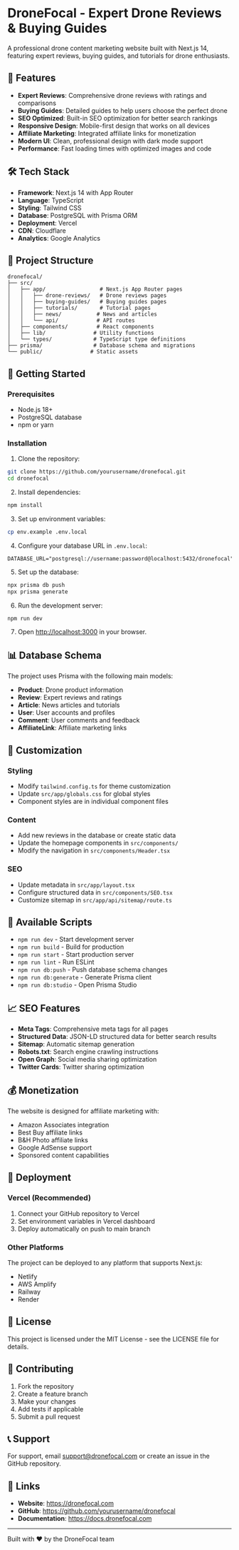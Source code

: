 # DroneFocal - Expert Drone Reviews & Buying Guides

A professional drone content marketing website built with Next.js 14, featuring expert reviews, buying guides, and tutorials for drone enthusiasts.

## 🚀 Features

- **Expert Reviews**: Comprehensive drone reviews with ratings and comparisons
- **Buying Guides**: Detailed guides to help users choose the perfect drone
- **SEO Optimized**: Built-in SEO optimization for better search rankings
- **Responsive Design**: Mobile-first design that works on all devices
- **Affiliate Marketing**: Integrated affiliate links for monetization
- **Modern UI**: Clean, professional design with dark mode support
- **Performance**: Fast loading times with optimized images and code

## 🛠️ Tech Stack

- **Framework**: Next.js 14 with App Router
- **Language**: TypeScript
- **Styling**: Tailwind CSS
- **Database**: PostgreSQL with Prisma ORM
- **Deployment**: Vercel
- **CDN**: Cloudflare
- **Analytics**: Google Analytics

## 📁 Project Structure

```
dronefocal/
├── src/
│   ├── app/                 # Next.js App Router pages
│   │   ├── drone-reviews/   # Drone reviews pages
│   │   ├── buying-guides/   # Buying guides pages
│   │   ├── tutorials/       # Tutorial pages
│   │   ├── news/           # News and articles
│   │   └── api/            # API routes
│   ├── components/         # React components
│   ├── lib/               # Utility functions
│   └── types/             # TypeScript type definitions
├── prisma/                # Database schema and migrations
└── public/               # Static assets
```

## 🚀 Getting Started

### Prerequisites

- Node.js 18+ 
- PostgreSQL database
- npm or yarn

### Installation

1. Clone the repository:
```bash
git clone https://github.com/yourusername/dronefocal.git
cd dronefocal
```

2. Install dependencies:
```bash
npm install
```

3. Set up environment variables:
```bash
cp env.example .env.local
```

4. Configure your database URL in `.env.local`:
```
DATABASE_URL="postgresql://username:password@localhost:5432/dronefocal"
```

5. Set up the database:
```bash
npx prisma db push
npx prisma generate
```

6. Run the development server:
```bash
npm run dev
```

7. Open [http://localhost:3000](http://localhost:3000) in your browser.

## 📊 Database Schema

The project uses Prisma with the following main models:

- **Product**: Drone product information
- **Review**: Expert reviews and ratings
- **Article**: News articles and tutorials
- **User**: User accounts and profiles
- **Comment**: User comments and feedback
- **AffiliateLink**: Affiliate marketing links

## 🎨 Customization

### Styling
- Modify `tailwind.config.ts` for theme customization
- Update `src/app/globals.css` for global styles
- Component styles are in individual component files

### Content
- Add new reviews in the database or create static data
- Update the homepage components in `src/components/`
- Modify the navigation in `src/components/Header.tsx`

### SEO
- Update metadata in `src/app/layout.tsx`
- Configure structured data in `src/components/SEO.tsx`
- Customize sitemap in `src/app/api/sitemap/route.ts`

## 🔧 Available Scripts

- `npm run dev` - Start development server
- `npm run build` - Build for production
- `npm run start` - Start production server
- `npm run lint` - Run ESLint
- `npm run db:push` - Push database schema changes
- `npm run db:generate` - Generate Prisma client
- `npm run db:studio` - Open Prisma Studio

## 📈 SEO Features

- **Meta Tags**: Comprehensive meta tags for all pages
- **Structured Data**: JSON-LD structured data for better search results
- **Sitemap**: Automatic sitemap generation
- **Robots.txt**: Search engine crawling instructions
- **Open Graph**: Social media sharing optimization
- **Twitter Cards**: Twitter sharing optimization

## 💰 Monetization

The website is designed for affiliate marketing with:

- Amazon Associates integration
- Best Buy affiliate links
- B&H Photo affiliate links
- Google AdSense support
- Sponsored content capabilities

## 🚀 Deployment

### Vercel (Recommended)

1. Connect your GitHub repository to Vercel
2. Set environment variables in Vercel dashboard
3. Deploy automatically on push to main branch

### Other Platforms

The project can be deployed to any platform that supports Next.js:
- Netlify
- AWS Amplify
- Railway
- Render

## 📝 License

This project is licensed under the MIT License - see the LICENSE file for details.

## 🤝 Contributing

1. Fork the repository
2. Create a feature branch
3. Make your changes
4. Add tests if applicable
5. Submit a pull request

## 📞 Support

For support, email support@dronefocal.com or create an issue in the GitHub repository.

## 🔗 Links

- **Website**: https://dronefocal.com
- **GitHub**: https://github.com/yourusername/dronefocal
- **Documentation**: https://docs.dronefocal.com

---

Built with ❤️ by the DroneFocal team



